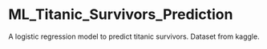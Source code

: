 # ML_Titanic_Survivors_Prediction
A logistic regression model to predict titanic survivors.
Dataset from kaggle. 
